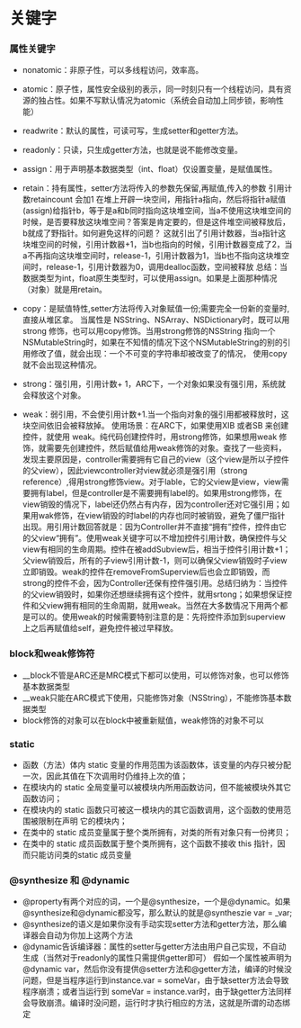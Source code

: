 # 关键字
### 属性关键字
* nonatomic：非原子性，可以多线程访问，效率高。
* atomic：原子性，属性安全级别的表示，同一时刻只有一个线程访问，具有资源的独占性。如果不写默认情况为atomic（系统会自动加上同步锁，影响性能）

* readwrite：默认的属性，可读可写，生成setter和getter方法。
* readonly：只读，只生成getter方法，也就是说不能修改变量。

* assign：用于声明基本数据类型（int、float）仅设置变量，是赋值属性。
* retain：持有属性，setter方法将传入的参数先保留,再赋值,传入的参数 引用计数retaincount 会加1
在堆上开辟一块空间，用指针a指向，然后将指针a赋值(assign)给指针b，等于是a和b同时指向这块堆空间，当a不使用这块堆空间的时候，是否要释放这块堆空间？答案是肯定要的，但是这件堆空间被释放后，b就成了野指针。如何避免这样的问题？ 这就引出了引用计数器，当a指针这块堆空间的时候，引用计数器+1，当b也指向的时候，引用计数器变成了2，当a不再指向这块堆空间时，release-1，引用计数器为1，当b也不指向这块堆空间时，release-1，引用计数器为0，调用dealloc函数，空间被释放
总结：当数据类型为int，float原生类型时，可以使用assign。如果是上面那种情况（对象）就是用retain。

* copy：是赋值特性,setter方法将传入对象赋值一份;需要完全一份新的变量时,直接从堆区拿。
当属性是 NSString、NSArray、NSDictionary时，既可以用strong 修饰，也可以用copy修饰。当用strong修饰的NSString 指向一个NSMutableString时，如果在不知情的情况下这个NSMutableString的别的引用修改了值，就会出现：一个不可变的字符串却被改变了的情况， 使用copy就不会出现这种情况。

* strong：强引用，引用计数+ 1，ARC下，一个对象如果没有强引用，系统就会释放这个对象。
* weak：弱引用，不会使引用计数+1.当一个指向对象的强引用都被释放时，这块空间依旧会被释放掉。
使用场景：在ARC下，如果使用XIB 或者SB 来创建控件，就使用 weak。纯代码创建控件时，用strong修饰，如果想用weak 修饰，就需要先创建控件，然后赋值给用weak修饰的对象。查找了一些资料，发现主要原因是，controller需要拥有它自己的view（这个view是所以子控件的父view），因此viewcontroller对view就必须是强引用（strong reference）,得用strong修饰view。对于lable，它的父view是view，view需要拥有label，但是controller是不需要拥有label的。如果用strong修饰，在view销毁的情况下，label还仍然占有内存，因为controller还对它强引用；如果用wak修饰，在view销毁的时label的内存也同时被销毁，避免了僵尸指针出现。用引用计数回答就是：因为Controller并不直接“拥有”控件，控件由它的父view“拥有”。使用weak关键字可以不增加控件引用计数，确保控件与父view有相同的生命周期。控件在被addSubview后，相当于控件引用计数+1；父view销毁后，所有的子view引用计数-1，则可以确保父view销毁时子view立即销毁。weak的控件在removeFromSuperview后也会立即销毁，而strong的控件不会，因为Controller还保有控件强引用。总结归纳为：当控件的父view销毁时，如果你还想继续拥有这个控件，就用srtong；如果想保证控件和父view拥有相同的生命周期，就用weak。当然在大多数情况下用两个都是可以的。使用weak的时候需要特别注意的是：先将控件添加到superview上之后再赋值给self，避免控件被过早释放。

### block和weak修饰符
* __block不管是ARC还是MRC模式下都可以使用，可以修饰对象，也可以修饰基本数据类型
* __weak只能在ARC模式下使用，只能修饰对象（NSString），不能修饰基本数据类型
* block修饰的对象可以在block中被重新赋值，weak修饰的对象不可以

### static
* 函数（方法）体内 static 变量的作用范围为该函数体，该变量的内存只被分配一次，因此其值在下次调用时仍维持上次的值；
* 在模块内的 static 全局变量可以被模块内所用函数访问，但不能被模块外其它函数访问；
* 在模块内的 static 函数只可被这一模块内的其它函数调用，这个函数的使用范围被限制在声明 它的模块内；
* 在类中的 static 成员变量属于整个类所拥有，对类的所有对象只有一份拷贝；
* 在类中的 static 成员函数属于整个类所拥有，这个函数不接收 this 指针，因而只能访问类的static 成员变量

### @synthesize 和 @dynamic
* @property有两个对应的词，一个是@synthesize，一个是@dynamic。如果@synthesize和@dynamic都没写，那么默认的就是@syntheszie var = _var;
* @synthesize的语义是如果你没有手动实现setter方法和getter方法，那么编译器会自动为你加上这两个方法
* @dynamic告诉编译器：属性的setter与getter方法由用户自己实现，不自动生成（当然对于readonly的属性只需提供getter即可）
假如一个属性被声明为@dynamic var，然后你没有提供@setter方法和@getter方法，编译的时候没问题，但是当程序运行到instance.var = someVar，由于缺setter方法会导致程序崩溃；或者当运行到 someVar = instance.var时，由于缺getter方法同样会导致崩溃。编译时没问题，运行时才执行相应的方法，这就是所谓的动态绑定

